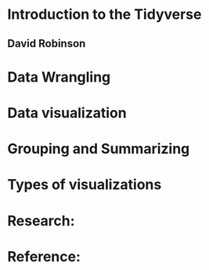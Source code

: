 # Introduction to the Tidyverse
## David Robinson

# Data Wrangling

# Data visualization

# Grouping and Summarizing

# Types of visualizations

# Research:

# Reference:
